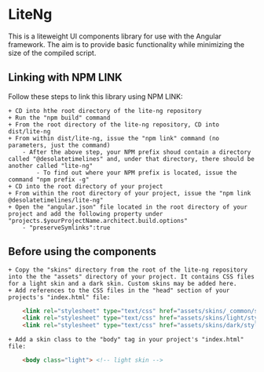 # LiteNg
This is a liteweight UI components library for use with the Angular framework. The aim is to provide basic functionality while minimizing the size of the compiled script.

## Linking with NPM LINK
Follow these steps to link this library using NPM LINK:

	+ CD into hthe root directory of the lite-ng repository
	+ Run the "npm build" command
	+ From the root directory of the lite-ng repository, CD into dist/lite-ng
	+ From within dist/lite-ng, issue the "npm link" command (no parameters, just the command)
		- After the above step, your NPM prefix shoud contain a directory called "@desolatetimelines" and, under that directory, there should be another called "lite-ng"
			- To find out where your NPM prefix is located, issue the command "npm prefix -g"
	+ CD into the root directory of your project
	+ From within the root directory of your project, issue the "npm link @desolatetimelines/lite-ng"
	+ Open the "angular.json" file located in the root directory of your project and add the following property under "projects.$yourProjectName.architect.build.options"
		- "preserveSymlinks":true



## Before using the components

	+ Copy the "skins" directory from the root of the lite-ng repository into the the "assets" directory of your project. It contains CSS files for a light skin and a dark skin. Custom skins may be added here.
	+ Add references to the CSS files in the "head" section of your projects's "index.html" file:
```html
	<link rel="stylesheet" type="text/css" href="assets/skins/_common/style.css">
	<link rel="stylesheet" type="text/css" href="assets/skins/light/style.css">
	<link rel="stylesheet" type="text/css" href="assets/skins/dark/style.css">
```
	+ Add a skin class to the "body" tag in your project's "index.html" file:
```html
	<body class="light"> <!-- light skin -->
```
